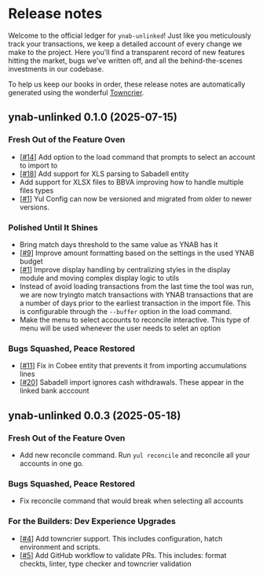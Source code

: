 # Release notes

Welcome to the official ledger for `ynab-unlinked`! Just like you meticulously track your transactions, we keep a detailed account of every change we make to the project. Here you'll find a transparent record of new features hitting the market, bugs we've written off, and all the behind-the-scenes investments in our codebase.

To help us keep our books in order, these release notes are automatically generated using the wonderful [Towncrier](https://github.com/twisted/towncrier).

<!-- towncrier release notes start -->

## ynab-unlinked 0.1.0 (2025-07-15)

### Fresh Out of the Feature Oven
* [[#14](https://github.com/AAraKKe/ynab-unlinked/issues/14)] Add option to the load command that prompts to select an account to import to
* [[#18](https://github.com/AAraKKe/ynab-unlinked/issues/18)] Add support for XLS parsing to Sabadell entity
* Add support for XLSX files to BBVA improving how to handle multiple files types
* [[#1](https://github.com/AAraKKe/ynab-unlinked/issues/1)] Yul Config can now be versioned and migrated from older to newer versions.

### Polished Until It Shines
* Bring match days threshold to the same value as YNAB has it
* [[#9](https://github.com/AAraKKe/ynab-unlinked/issues/9)] Improve amount formatting based on the settings in the used YNAB budget
* [[#1](https://github.com/AAraKKe/ynab-unlinked/issues/1)] Improve display handling by centralizing styles in the display module and moving complex display logic to utils
* Instead of avoid loading transactions from the last time the tool was run, we are now tryingto match transactions with YNAB transactions that are a number of days prior to the earliest transaction in the import file. This is configurable through the `--buffer` option in the load command.
* Make the menu to select accounts to reconcile interactive. This type of menu will be used whenever the user needs to selet an option

### Bugs Squashed, Peace Restored
* [[#11](https://github.com/AAraKKe/ynab-unlinked/issues/11)] Fix in Cobee entity that prevents it from importing accumulations lines
* [[#20](https://github.com/AAraKKe/ynab-unlinked/issues/20)] Sabadell import ignores cash withdrawals. These appear in the linked bank acccount

## ynab-unlinked 0.0.3 (2025-05-18)

### Fresh Out of the Feature Oven
* Add new reconcile command. Run `yul reconcile` and reconcile all your accounts in one go.

### Bugs Squashed, Peace Restored
* Fix reconcile command that would break when selecting all accounts

### For the Builders: Dev Experience Upgrades
* [[#4](https://github.com/AAraKKe/ynab-unlinked/issues/4)] Add towncrier support. This includes configuration, hatch environment and scripts.
* [[#5](https://github.com/AAraKKe/ynab-unlinked/issues/5)] Add GitHub workflow to validate PRs. This includes: format checkts, linter, type checker and towncrier validation
